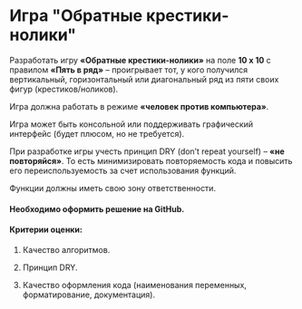 # Игра "Обратные крестики-нолики"

Разработать игру **«Обратные крестики-нолики»** на поле **10 x 10** с правилом **«Пять в ряд»** – проигрывает тот, 
у кого получился вертикальный, горизонтальный или диагональный ряд из пяти своих фигур (крестиков/ноликов).  

Игра должна работать в режиме **«человек против компьютера»**.

Игра может быть консольной или поддерживать графический интерфейс (будет плюсом, но не требуется).

При разработке игры учесть принцип DRY (don’t repeat yourself) – **«не повторяйся»**. То есть минимизировать 
повторяемость кода и повысить его переиспользуемость за счет использования функций.

Функции должны иметь свою зону ответственности.

#### Необходимо оформить решение на GitHub.

#### Критерии оценки:

1. Качество алгоритмов.

2. Принцип DRY.

3. Качество оформления кода (наименования переменных, форматирование, документация).